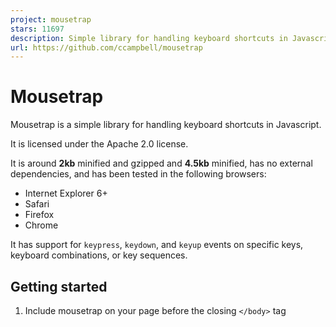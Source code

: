 ```yaml
---
project: mousetrap
stars: 11697
description: Simple library for handling keyboard shortcuts in Javascript
url: https://github.com/ccampbell/mousetrap
---
```


Mousetrap
=========

Mousetrap is a simple library for handling keyboard shortcuts in Javascript.

It is licensed under the Apache 2.0 license.

It is around **2kb** minified and gzipped and **4.5kb** minified, has no external dependencies, and has been tested in the following browsers:

-   Internet Explorer 6+
-   Safari
-   Firefox
-   Chrome

It has support for `keypress`, `keydown`, and `keyup` events on specific keys, keyboard combinations, or key sequences.

Getting started
---------------

1.  Include mousetrap on your page before the closing `</body>` tag
    
    <script src\="/path/to/mousetrap.min.js"\></script\>
    
    or install `mousetrap` from `npm` and require it
    
    var Mousetrap \= require('mousetrap');
    
2.  Add some keyboard events to listen for
    
    <script\>
        // single keys
        Mousetrap.bind('4', function() { console.log('4'); });
        Mousetrap.bind("?", function() { console.log('show shortcuts!'); });
        Mousetrap.bind('esc', function() { console.log('escape'); }, 'keyup');
    
        // combinations
        Mousetrap.bind('command+shift+k', function() { console.log('command shift k'); });
    
        // map multiple combinations to the same callback
        Mousetrap.bind(\['command+k', 'ctrl+k'\], function() {
            console.log('command k or control k');
    
            // return false to prevent default browser behavior
            // and stop event from bubbling
            return false;
        });
    
        // gmail style sequences
        Mousetrap.bind('g i', function() { console.log('go to inbox'); });
        Mousetrap.bind('\* a', function() { console.log('select all'); });
    
        // konami code!
        Mousetrap.bind('up up down down left right left right b a enter', function() {
            console.log('konami code');
        });
    </script\>
    

Why Mousetrap?
--------------

There are a number of other similar libraries out there so what makes this one different?

-   There are no external dependencies, no framework is required
-   You are not limited to `keydown` events (You can specify `keypress`, `keydown`, or `keyup` or let Mousetrap choose for you).
-   You can bind key events directly to special keys such as `?` or `*` without having to specify `shift+/` or `shift+8` which are not consistent across all keyboards
-   It works with international keyboard layouts
-   You can bind Gmail like key sequences in addition to regular keys and key combinations
-   You can programatically trigger key events with the `trigger()` method
-   It works with the numeric keypad on your keyboard
-   The code is well documented/commented

Tests
-----

Unit tests are run with mocha.

### Running in browser

View it online to check your browser compatibility. You may also download the repo and open `tests/mousetrap.html` in your browser.

### Running with Node.js

1.  Install development dependencies
    
    cd /path/to/repo
    npm install
    
2.  Run tests
    
    npm test
    

Documentation
-------------

Full documentation can be found at https://craig.is/killing/mice
